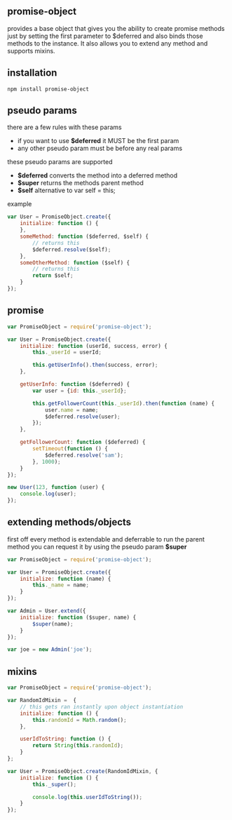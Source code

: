 ## promise-object
provides a base object that gives you the ability to create promise methods just by setting the first parameter to $deferred and also binds those methods to the instance. It also allows you to extend any method and supports mixins.

## installation
	npm install promise-object

## pseudo params
there are a few rules with these params
* if you want to use **$deferred** it MUST be the first param
* any other pseudo param must be before any real params

these pseudo params are supported
* **$deferred** converts the method into a deferred method
* **$super** returns the methods parent method
* **$self** alternative to var self = this;

example
```javascript
var User = PromiseObject.create({
	initialize: function () {
	},
	someMethod: function ($deferred, $self) {
		// returns this
		$deferred.resolve($self);
	},
	someOtherMethod: function ($self) {
		// returns this
		return $self;
	}
});
```

## promise

```javascript
var PromiseObject = require('promise-object');

var User = PromiseObject.create({
	initialize: function (userId, success, error) {
		this._userId = userId;

		this.getUserInfo().then(success, error);
	},

	getUserInfo: function ($deferred) {
		var user = {id: this._userId};

		this.getFollowerCount(this._userId).then(function (name) {
			user.name = name;
			$deferred.resolve(user);
		});
	},

	getFollowerCount: function ($deferred) {
		setTimeout(function () {
			$deferred.resolve('sam');
		}, 1000);
	}
});

new User(123, function (user) {
	console.log(user);
});
```

## extending methods/objects
first off every method is extendable and deferrable to run the parent method you can request it by using the pseudo param **$super**
```javascript
var PromiseObject = require('promise-object');

var User = PromiseObject.create({
	initialize: function (name) {
		this._name = name;
	}
});

var Admin = User.extend({
	initialize: function ($super, name) {
		$super(name);
	}
});

var joe = new Admin('joe');
```

## mixins
```javascript
var PromiseObject = require('promise-object');

var RandomIdMixin =  {
	// this gets ran instantly upon object instantiation
	initialize: function () {
		this.randomId = Math.random();
	},

	userIdToString: function () {
		return String(this.randomId);
	}
};

var User = PromiseObject.create(RandomIdMixin, {
	initialize: function () {
		this._super();

		console.log(this.userIdToString());
	}
});
```
